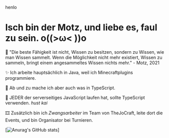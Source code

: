 henlo

# Isch bin der Motz, und liebe es, faul zu sein. o((>ω< ))o

🧠 "Die beste Fähigkeit ist nicht, Wissen zu besitzen, sondern zu Wissen, wie man Wissen sammelt. Wenn die Möglichkeit nicht mehr existiert, Wissen zu sammeln, bringt einem angesammeltes Wissen nichts mehr." - Motz, 2021

✨ Ich arbeite hauptsächlich in Java, weil ich Minecraftplugins programmiere.

🎈 Ab und zu mache ich aber auch was in TypeScript. 

💎 JEDER der serverseitiges JavaScript laufen hat, sollte TypeScript verwenden. *hust kai*

🎞 Zusätzlich bin ich *Zwangsarbeiter* im Team von TheJoCraft, leite dort die Events, und bin Organisator bei Turnieren.

[![Anurag's GitHub stats](https://github-readme-stats.vercel.app/api?username=motz0815&count_private=true)]
